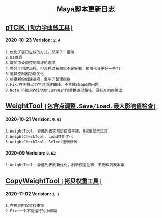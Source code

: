 <h2 align="center"> Maya脚本更新日志 </h2>

<h3 align="center">  </h3>
<p align="center">

## [pTCIK `|动力学曲线工具|`](https://github.com/BlackC-Y/LearnCode/blob/LearnFlow/Maya_plugin/pTCIK.py)

#### 2020-10-23  Verision: `2.4`
    1.优化了窗口生成的方式，又学了一招嘿
    2.UI微调
    3.增加由骨骼控制曲线的选项
    4.整合了创建流程。但流程过长貌似不是好事，模块化会更好一些??
    5.选择控制器功能优化
    6.根据新的创建选项，重写了整理函数
    7.Fix:在关掉动力学时创建曲线，不生成shape的问题
    8.Note:不能用PointOnCurveInfo替换运动路径，没有方向的输出


## [WeightTool `|包含点调整.Save/Load.最大影响值检查|`](https://github.com/BlackC-Y/LearnCode/blob/LearnFlow/Maya_plugin/WeightTool.py)

#### 2020-10-21  Verision: `0.63`
    1.WeightTool: 骨骼列表实现层级或平铺，0权重显示过滤
    2.WeightCheckTool: Load性能优化
    3.WeightCheckTool: Select逻辑修改
    
#### 2020-09  Verision: `0.62`
    1.WeightTool: 骨骼列表刷新优化，刷新权重注释，不更改列表本身
    
    
## [CopyWeightTool `|拷贝权重工具|`](https://github.com/BlackC-Y/LearnCode/blob/LearnFlow/Maya_plugin/CopyWeightTool.py)

#### 2020-11-02  Verision: `1.1`
    1.在拷贝时保留权重锁
    2.Fix:一个不能运行的小问题
